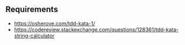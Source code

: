 ## Requirements
- https://osherove.com/tdd-kata-1/
- https://codereview.stackexchange.com/questions/128361/tdd-kata-string-calculator
